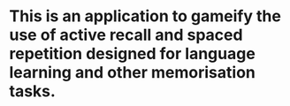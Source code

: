 # This is an application to gameify the use of active recall and spaced repetition designed for language learning and other memorisation tasks.
